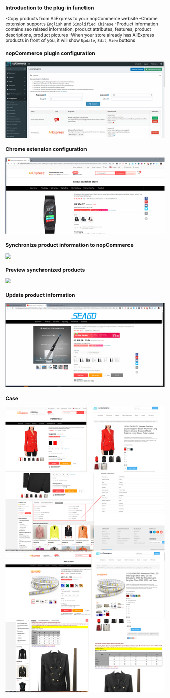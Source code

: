 ### Introduction to the plug-in function

-Copy products from AliExpress to your nopCommerce website
-Chrome extension supports `English` and `Simplified Chinese`
-Product information contains seo related information, product attributes, features, product descriptions, product pictures
-When your store already has AliExpress products in front of you, it will show `Update`, `Edit`, `View` buttons

### nopCommerce plugin configuration

![](Assets/ali2nop-config.gif)

### Chrome extension configuration

![](Assets/chrome-ext-config.gif)

### Synchronize product information to nopCommerce

![](Assets/sync-product.gif)

### Preview synchronized products

![](Assets/prev-product.gif)

### Update product information

![](Assets/update-product.gif)

### Case

![](Assets/sku-props.png)
![](Assets/spec-attrs.png)
![](Assets/sku-props-img.png)
![](Assets/product-desc.png)